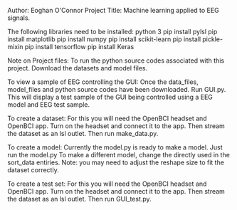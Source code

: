 Author: Eoghan O'Connor
Project Title: Machine learning applied to EEG signals.



The following libraries need to be installed:
python 3
pip install pylsl
pip install matplotlib
pip install numpy
pip install scikit-learn
pip install pickle-mixin
pip install tensorflow
pip install Keras


Note on Project files:
To run the python source codes associated with
this project. Download the datasets and model files.

To view a sample of EEG controlling the GUI:
Once the data_files, model_files and python source codes
have been downloaded.
Run GUI.py. This will display a test sample of the GUI
being controlled using a EEG model and EEG test sample.


To create a dataset:
For this you will need the OpenBCI headset and OpenBCI app.
Turn on the headset and connect it to the app.
Then stream the dataset as an lsl outlet.
Then run make_data.py.


To create a model:
Currently the model.py is ready to make a model.
Just run the model.py
To make a different model, change the directly used in the sort_data
entiries.
Note: you may need to adjust the reshape size to fit the dataset correctly.


To create a test set:
For this you will need the OpenBCI headset and OpenBCI app.
Turn on the headset and connect it to the app.
Then stream the dataset as an lsl outlet.
Then run GUI_test.py.
